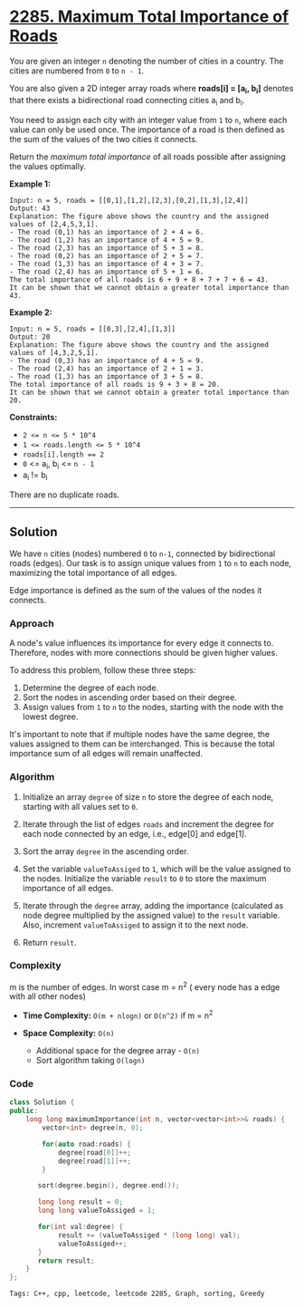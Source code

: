 
# [2285. Maximum Total Importance of Roads](https://leetcode.com/problems/maximum-total-importance-of-roads/description)

You are given an integer `n` denoting the number of cities in a country. The cities are numbered from `0` to `n - 1`.

You are also given a 2D integer array roads where **roads[i] = [a<sub>i</sub>, b<sub>i</sub>]** denotes that there exists a bidirectional road connecting cities a<sub>i</sub> and b<sub>i</sub>.

You need to assign each city with an integer value from `1` to `n`, where each value can only be used once. The importance of a road is then defined as the sum of the values of the two cities it connects.

Return the *maximum total importance* of all roads possible after assigning the values optimally.

 

**Example 1:**

    Input: n = 5, roads = [[0,1],[1,2],[2,3],[0,2],[1,3],[2,4]]
    Output: 43
    Explanation: The figure above shows the country and the assigned values of [2,4,5,3,1].
    - The road (0,1) has an importance of 2 + 4 = 6.
    - The road (1,2) has an importance of 4 + 5 = 9.
    - The road (2,3) has an importance of 5 + 3 = 8.
    - The road (0,2) has an importance of 2 + 5 = 7.
    - The road (1,3) has an importance of 4 + 3 = 7.
    - The road (2,4) has an importance of 5 + 1 = 6.
    The total importance of all roads is 6 + 9 + 8 + 7 + 7 + 6 = 43.
    It can be shown that we cannot obtain a greater total importance than 43.

**Example 2:**

    Input: n = 5, roads = [[0,3],[2,4],[1,3]]
    Output: 20
    Explanation: The figure above shows the country and the assigned values of [4,3,2,5,1].
    - The road (0,3) has an importance of 4 + 5 = 9.
    - The road (2,4) has an importance of 2 + 1 = 3.
    - The road (1,3) has an importance of 3 + 5 = 8.
    The total importance of all roads is 9 + 3 + 8 = 20.
    It can be shown that we cannot obtain a greater total importance than 20.
 
**Constraints:**

- `2 <= n <= 5 * 10^4`
- `1 <= roads.length <= 5 * 10^4`
- `roads[i].length == 2`
- `0` <= a<sub>i</sub>, b<sub>i</sub> <= `n - 1`
- a<sub>i</sub> != b<sub>i</sub>

There are no duplicate roads.

---

## Solution

We have `n` cities (nodes) numbered `0` to `n-1`, connected by bidirectional roads (edges). Our task is to assign unique values from `1` to `n` to each node, maximizing the total importance of all edges.

Edge importance is defined as the sum of the values of the nodes it connects.

### Approach

A node's value influences its importance for every edge it connects to. Therefore, nodes with more connections should be given higher values.

To address this problem, follow these three steps:

1. Determine the degree of each node.
2. Sort the nodes in ascending order based on their degree.
3. Assign values from `1` to `n` to the nodes, starting with the node with the lowest degree.

It's important to note that if multiple nodes have the same degree, the values assigned to them can be interchanged. This is because the total importance sum of all edges will remain unaffected.

### Algorithm
1. Initialize an array `degree` of size `n` to store the degree of each node, starting with all values set to `0`.

2. Iterate through the list of edges `roads` and increment the degree for each node connected by an edge, i.e., edge[0] and edge[1].

3. Sort the array `degree` in the ascending order.

4. Set the variable `valueToAssiged` to `1`, which will be the value assigned to the nodes. Initialize the variable `result` to `0` to store the maximum importance of all edges.

6. Iterate through the `degree` array, adding the importance (calculated as node degree multiplied by the assigned value) to the `result` variable. Also, increment `valueToAssiged` to assign it to the next node.

7. Return `result`.

### Complexity

m is the number of edges. In worst case m = n<sup>2</sup> ( every node has a edge with all other nodes)

- **Time Complexity:** `O(m + nlogn)` or `O(n^2)` if m = n<sup>2</sup>

- **Space Complexity:** `O(n)`

    - Additional space for the degree array - `O(n)`
    - Sort algorithm taking `O(logn)`

### Code

```cpp
class Solution {
public:
    long long maximumImportance(int n, vector<vector<int>>& roads) {
        vector<int> degree(n, 0);

        for(auto road:roads) {
            degree[road[0]]++;
            degree[road[1]]++;
        }

       sort(degree.begin(), degree.end());

       long long result = 0;
       long long valueToAssiged = 1;

       for(int val:degree) {
            result += (valueToAssiged * (long long) val);
            valueToAssiged++;
       }
       return result;
    }
};
```

    Tags: C++, cpp, leetcode, leetcode 2285, Graph, sorting, Greedy